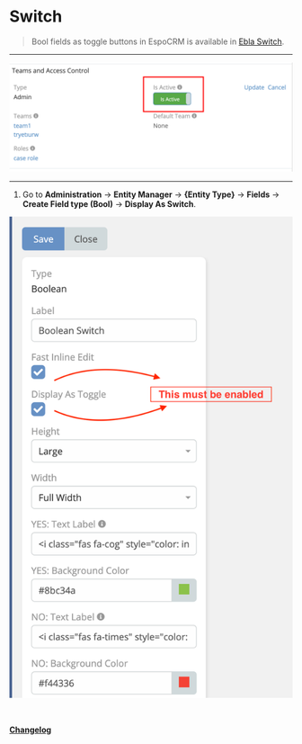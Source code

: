 # Switch <a href="https://www.eblasoft.com.tr/espocrm-extension-page/switch" target="_blank" id="ext-version" data-id="63903277397107cc5"></a>

> Bool fields as toggle buttons in EspoCRM is available in [Ebla Switch](https://www.eblasoft.com.tr/espocrm-extension-page/switch).

---

![Switch](../../_static/images/extensions/switch/switch.png)

---

1. Go to **Administration** -> **Entity Manager** -> **{Entity Type}** -> **Fields** -> **Create Field type (Bool)** -> **Display As Switch**.

![Switch](../../_static/images/extensions/switch/switch-op.png)

<br>

**<font color=gray> [Changelog](changelog.md) </font>**